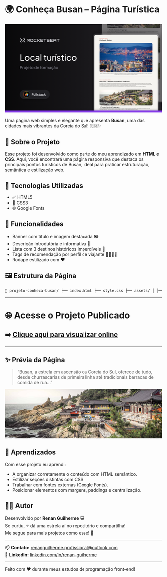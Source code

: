 # 🌍 Conheça Busan – Página Turística

![Busan Banner](assets/Cover.png)

Uma página web simples e elegante que apresenta **Busan**, uma das cidades mais vibrantes da Coreia do Sul! 🇰🇷✨

## 🚀 Sobre o Projeto

Esse projeto foi desenvolvido como parte do meu aprendizado em **HTML e CSS**. Aqui, você encontrará uma página responsiva que destaca os principais pontos turísticos de Busan, ideal para praticar estruturação, semântica e estilização web.

## 🧱 Tecnologias Utilizadas

- ✅ HTML5
- 🎨 CSS3
- 🌐 Google Fonts

## 📸 Funcionalidades

- Banner com título e imagem destacada 🖼️  
- Descrição introdutória e informativa 🧭  
- Lista com 3 destinos históricos imperdíveis 📍  
- Tags de recomendação por perfil de viajante 👨‍👩‍👧‍👦  
- Rodapé estilizado com ❤️

## 🖼️ Estrutura da Página
```bash 
📁 projeto-conheca-busan/ ├── index.html ├── style.css ├── assets/ │ ├── image.jpg │ ├── divisor.png │ ├── img-card-travel1.jpg │ ├── img-card-travel2.jpg │ ├── img-card-travel3.jpg │ └── heart.svg
```
---
# 🌐 Acesse o Projeto Publicado

## ➡️ [Clique aqui para visualizar online](https://codebyneander.github.io/turismo-busan-page/)

---

✨ Prévia da Página
------------------

> “Busan, a estrela em ascensão da Coreia do Sul, oferece de tudo, desde churrascarias de primeira linha até tradicionais barracas de comida de rua…”

![Preview](assets/img-card-travel1.jpg)

📌 Aprendizados
---------------

Com esse projeto eu aprendi:

* A organizar corretamente o conteúdo com HTML semântico.  
* Estilizar seções distintas com CSS.  
* Trabalhar com fontes externas (Google Fonts).  
* Posicionar elementos com margens, paddings e centralização.  

👨‍💻 Autor
-----------

Desenvolvido por **Renan Guilherme** 💻  
Se curtiu, ⭐ dá uma estrela aí no repositório e compartilha!  
Me segue para mais projetos como esse! 🚀

---

📫 **Contato:** renanguilherme.profissional@outlook.com  
🔗 **LinkedIn:** [linkedin.com/in/renan-guilherme](https://linkedin.com/in/renan-guilherme)

---

Feito com ❤️ durante meus estudos de programação front-end!
